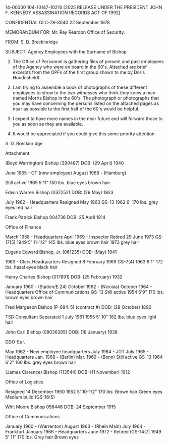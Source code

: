 14-00000
104-10147-10216 [2025 RELEASE UNDER THE PRESIDENT JOHN F. KENNEDY ASSASSINATION RECORDS ACT OF 1992]

CONFIDENTIAL
OLC-78-3040
22 September 1978

MEMORANDUM FOR: Mr. Ray Reardon
Office of Security.

FROM: S. D. Breckinridge

SUBJECT: Agency Employees with the Surname of Bishop

1. The Office of Personnel is gathering files of present and past employees of the Agency who were on board in the 60's. Attached are brief excerpts from the OPFs of the first group shown to me by Doris Houdesheldt.

2. I am trying to assemble a book of photographs of these different employees to show to the two witnesses who think they knew a man named Morris Bishop in the 60's. The photograph or photographs that you may have concerning the persons listed on the attached pages as near as possible to the first half of the 60's would be helpful.

3. I expect to have more names in the near future and will forward those to you as soon as they are available.

4. It would be appreciated if you could give this some priority attention.

S. D. Breckinridge

Attachment

(Boyd Warrington) Bishop
(390487)
DOB: (29 April) 1940

June 1965 - CT (new employee)
August 1968 - (Hamburg)

Still active
1965
5'11"
150 lbs.
blue eyes
brown hair

Edwin Warren Bishop
(037252)
DOB: (29 May) 1923

July 1962 - Headquarters
Resigned May 1963 GS-13
1962
6'
170 lbs.
grey eyes
red hair

Frank Patrick Bishop
004736
DOB: 25 April 1914

Office of Finance

March 1958 - Headquarters
April 1969 - Inspector
Retired 29 June 1973 GS-17(5)
1949
5' 11-1/2"
145 lbs.
blue eyes
brown hair
1973
grey hair

Eugene Edward Bishop, Jr.
(061235)
DOB: (May) 1941

1963 - Clerk Headquarters
Resigned 8 February 1969 GS-7(4)
1963
6'1"
172 lbs.
hazel eyes
black hair

Henry Charles Bishop
(017891)
DOB: (25 February) 1932

January 1960 - (Station/E.24)
October 1962 - (Nicosia)
October 1964 - Headquarters
Office of Communications GS-13
Still active
1954
5'9"
170 lbs.
brown eyes
brown hair

Fred Margeson Bishop
(P-684-5) (contract #)
DOB: (28 October) 1890

TSD Consultant
Separated 1 July 1961
1955
5' 10"
182 lbs.
blue eyes
light hair

John Carl Bishop
(08036385)
DOB: (18 January) 1938

DDO-Eur.

May 1962 - New employee headquarters
July 1964 - JOT
July 1965 - Headquarters
Jan. 1968 - (Berlin)
Mar. 1969 - (Bonn)
Still active GS-13
1964
6'2"
160 lbs.
grey eyes
brown hair

(James Clarence) Bishop
(113544)
DOB: (11 November) 1912

Office of Logistics

Resigned 14 December 1960
1952
5' 10-1/2"
170 lbs.
Brown hair
Green eyes
Medium build
(GS-16(5)

Whit Moore Bishop
056446
DOB: 24 September 1915

Office of Communications

January 1960 - (Warrenton)
August 1963 - (Rhein Main)
July 1964 - Frankfurt
January 1966 - Headquarters
June 1972 - Retired (GS-14(7)
1949
5' 11"
170 lbs.
Grey hair
Brown eyes
